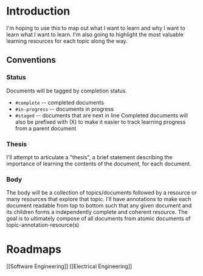 # Introduction
I'm hoping to use this to map out what I want to learn and why I want to learn what I want to learn.
I'm also going to highlight the most valuable learning resources for each topic along the way.
## Conventions
### Status
Documents will be tagged by completion status.
* `#complete` -- completed documents
* `#in-progress` -- documents in progress
* `#staged` -- documents that are next in line
Completed documents will also be prefixed with (X) to make it easier to track learning progress from a parent document
### Thesis
I'll attempt to articulate a "thesis", a brief statement describing the importance of learning the contents of the document, for each document.
### Body
The body will be a collection of topics/documents followed by a resource or many resources that explore that topic.
I'll have annotations to make each document readable from top to bottom such that any given document and its children forms a independently complete and coherent resource.
The goal is to ultimately compose of all documents from atomic documents of topic-annotation-resource(s)
# Roadmaps
[[Software Engineering]]
[[Electrical Engineering]]